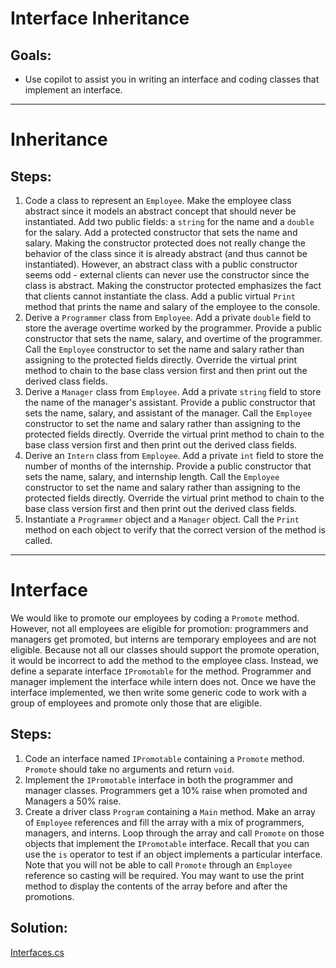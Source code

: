 # Interface Inheritance

## Goals:
- Use copilot to assist you in writing an interface and coding classes that implement an interface.

---

# Inheritance

## Steps:
1. Code a class to represent an `Employee`. Make the employee class abstract since it models an abstract concept that should never be instantiated. Add two public fields: a `string` for the name and a `double` for the salary. Add a protected constructor that sets the name and salary. Making the constructor protected does not really change the behavior of the class since it is already abstract (and thus cannot be instantiated). However, an abstract class with a public constructor seems odd - external clients can never use the constructor since the class is abstract. Making the constructor protected emphasizes the fact that clients cannot instantiate the class. Add a public virtual `Print` method that prints the name and salary of the employee to the console.
2. Derive a `Programmer` class from `Employee`. Add a private `double` field to store the average overtime worked by the programmer. Provide a public constructor that sets the name, salary, and overtime of the programmer. Call the `Employee` constructor to set the name and salary rather than assigning to the protected fields directly. Override the virtual print method to chain to the base class version first and then print out the derived class fields.
3. Derive a `Manager` class from `Employee`. Add a private `string` field to store the name of the manager's assistant. Provide a public constructor that sets the name, salary, and assistant of the manager. Call the `Employee` constructor to set the name and salary rather than assigning to the protected fields directly. Override the virtual print method to chain to the base class version first and then print out the derived class fields.
4. Derive an `Intern` class from `Employee`. Add a private `int` field to store the number of months of the internship. Provide a public constructor that sets the name, salary, and internship length. Call the `Employee` constructor to set the name and salary rather than assigning to the protected fields directly. Override the virtual print method to chain to the base class version first and then print out the derived class fields.
5. Instantiate a `Programmer` object and a `Manager` object. Call the `Print` method on each object to verify that the correct version of the method is called.

---

# Interface

We would like to promote our employees by coding a `Promote` method. However, not all employees are eligible for promotion: programmers and managers get promoted, but interns are temporary employees and are not eligible. Because not all our classes should support the promote operation, it would be incorrect to add the method to the employee class. Instead, we define a separate interface `IPromotable` for the method. Programmer and manager implement the interface while intern does not. Once we have the interface implemented, we then write some generic code to work with a group of employees and promote only those that are eligible.

## Steps:
1. Code an interface named `IPromotable` containing a `Promote` method. `Promote` should take no arguments and return `void`.
2. Implement the `IPromotable` interface in both the programmer and manager classes. Programmers get a 10% raise when promoted and Managers a 50% raise.
3. Create a driver class `Program` containing a `Main` method. Make an array of `Employee` references and fill the array with a mix of programmers, managers, and interns. Loop through the array and call `Promote` on those objects that implement the `IPromotable` interface. Recall that you can use the `is` operator to test if an object implements a particular interface. Note that you will not be able to call `Promote` through an `Employee` reference so casting will be required. You may want to use the print method to display the contents of the array before and after the promotions.

## Solution:
[Interfaces.cs](../../../../work/InterfaceInheritance/After/Interfaces.cs)